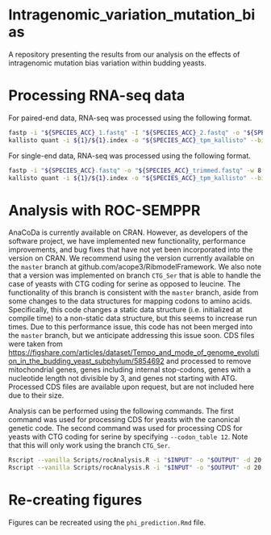 # Intragenomic_variation_mutation_bias
A repository presenting the results from our analysis on the effects of intragenomic mutation bias variation within budding yeasts. 


# Processing RNA-seq data

For paired-end data, RNA-seq was processed using the following format.

```bash
fastp -i "${SPECIES_ACC}_1.fastq" -I "${SPECIES_ACC}_2.fastq" -o "${SPECIES_ACC}_1_trimmed.fastq" -O "${SPECIES_ACC}_2_trimmed.fastq" -w 8 -j "${SPECIES_ACC}_fastp.json" -h "${SPECIES_ACC}_fastp.html"
kallisto quant -i ${1}/${1}.index -o "${SPECIES_ACC}_tpm_kallisto" --bias -t 8 "${SPECIES_ACC}_1_trimmed.fastq" "${SPECIES_ACC}_2_trimmed.fastq"
```		

For single-end data, RNA-seq was processed using the following format.

```bash
fastp -i "${SPECIES_ACC}.fastq" -o "${SPECIES_ACC}_trimmed.fastq" -w 8 -j "${SPECIES_ACC}_fastp.json" -h "${SPECIES_ACC}_fastp.html"
kallisto quant -i ${1}/${1}.index -o "${SPECIES_ACC}_tpm_kallisto" --bias --single -l 200 -s 25 -t 8 "${SPECIES_ACC}_trimmed.fastq"
```

# Analysis with ROC-SEMPPR

AnaCoDa is currently available on CRAN.
However, as developers of the software project, we have implemented new functionality, performance improvements, and bug fixes that have not yet been incorporated into the version on CRAN.
We recommend using the version currently available on the `master` branch at github.com/acope3/RibmodelFramework.
We also note that a version was implemented on branch `CTG_Ser` that is able to handle the case of yeasts with CTG coding for serine as opposed to leucine.
The functionality of this branch is consistent with the `master` branch, aside from some changes to the data structures for mapping codons to amino acids.
Specifically, this code changes a static data structure (i.e. initialized at compile time) to a non-static data structure, but this seems to increase run times.
Due to this performance issue, this code has not been merged into the `master` branch, but we anticipate addressing this issue soon.
CDS files were taken from https://figshare.com/articles/dataset/Tempo_and_mode_of_genome_evolution_in_the_budding_yeast_subphylum/5854692 and processed to remove mitochondrial genes, genes including internal stop-codons, genes with a nucleotide length not divisible by 3, and genes not starting with ATG.  
Processed CDS files are available upon request, but are not included here due to their size. 


Analysis can be performed using the following commands.
The first command was used for processing CDS for yeasts with the canonical genetic code.
The second command was used for processing CDS for yeasts with CTG coding for serine by specifying `--codon_table 12`.
Note that this will only work using the branch `CTG_Ser`. 
```bash
Rscript --vanilla Scripts/rocAnalysis.R -i "$INPUT" -o "$OUTPUT" -d 20 -s 20000 -a 20 -t 10 -n 8 --est_csp --est_phi --est_hyp  --max_num_runs 2
Rscript --vanilla Scripts/rocAnalysis.R -i "$INPUT" -o "$OUTPUT" -d 20 -s 20000 -a 20 -t 10 -n 8 --est_csp --est_phi --est_hyp  --max_num_runs 2 --codon_table 12
```

# Re-creating figures

Figures can be recreated using the `phi_prediction.Rmd` file. 
